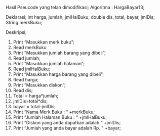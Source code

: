 Hasil Pseucode yang telah dimodifikasi;
Algoritma : HargaBayar13;

Deklarasi;
int harga, jumlah, jmlHalBuku;
double dis, total, bayar, jmlDis;
String merkBuku;

Deskripsi;
1.	Print “Masukkan merk buku”;
2.	Read merkBuku
3.	Print “Masukkan jumlah barang yang dibeli”;
4.	Read jumlah;
5.	Print “Masukkan jumlah halaman”;
6.	Read jmlHalBuku;
7.	Print “Masukkan harga barang yang dibeli”;
8.	Read harga;
9.	Print “Masukkan diskon”;
10.	Read dis;
11.	Total = harga*jumlah;
12.	jmlDis=total*dis;
13.	bayar = total-jmlDis;
14.	Print “Nama Merk Buku : “ +merkBuku;
15.	Print “Jumlah Halaman Buku : “ +jmlHalBuku;
16.	Print “Diskon yang anda dapatkan adalah “ +jmlDis;
17.	Print “Jumlah yang anda bayar adalah Rp. " +bayar; 
